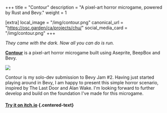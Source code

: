+++
title = "Contour"
description = "A pixel-art horror microgame, powered by Rust and Bevy."
weight = 1

[extra]
local_image = "/img/contour.png"
canonical_url = "https://osc.garden/ca/projects/chu/"
social_media_card = "/img/contour.png"
+++

_They came with the dark._
_Now all you can do is run._

[**Contour**](https://github.com/nilsiker/contour) is a pixel-art horror microgame built using Aseprite, BeepBox and Bevy.

![](./contour-ingame.png)

Contour is my solo-dev submission to Bevy Jam #2. Having just started playing around in Bevy, I am happy to present this simple horror scenario, inspired by The Last Door and Alan Wake. I'm looking forward to further develop and build on the foundation I've made for this microgame.

#### [Try it on itch.io](https://nilsiker.itch.io/contour) {.centered-text}





